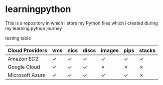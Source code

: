 # learningpython
This is a repository in which i store my Python files which i created during my learning python journey

testing table

| Cloud Providers  | vms    | nics    | discs     | images   | pips    | stacks   |
|------------------|--------|---------|-----------|----------|---------|----------|
| Amazon EC2       | &check;| &check; | &check;   |  &check; |  &check;|  &check; |
| Google Cloud     | &check;| &check; | &check;   |  &cross; |  &cross;|  &cross; | 
| Microsoft Azure  | &check;| &check; | &check;   |  &check; |  &check;|  &cross; |
